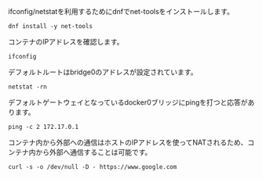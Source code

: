 ifconfig/netstatを利用するためにdnfでnet-toolsをインストールします。

```execute
dnf install -y net-tools
```

コンテナのIPアドレスを確認します。

```execute
ifconfig
```

デフォルトルートはbridge0のアドレスが設定されています。

```execute
netstat -rn
```

デフォルトゲートウェイとなっているdocker0ブリッジにpingを打つと応答があります。

```execute
ping -c 2 172.17.0.1
```

コンテナ内から外部への通信はホストのIPアドレスを使ってNATされるため、コンテナ内から外部へ通信することは可能です。

```execute
curl -s -o /dev/null -D - https://www.google.com
```

